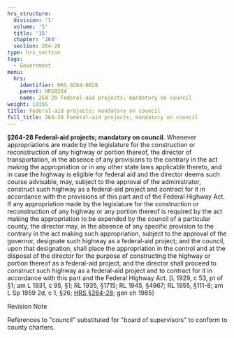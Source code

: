 ```yaml
---
hrs_structure:
  division: '1'
  volume: '5'
  title: '15'
  chapter: '264'
  section: 264-28
type: hrs_section
tags:
  - Government
menu:
  hrs:
    identifier: HRS_0264-0028
    parent: HRS0264
    name: 264-28 Federal-aid projects; mandatory on council
weight: 13155
title: Federal-aid projects; mandatory on council
full_title: 264-28 Federal-aid projects; mandatory on council
---
```

**§264-28 Federal-aid projects; mandatory on council.** Whenever appropriations are made by the legislature for the construction or reconstruction of any highway or portion thereof, the director of transportation, in the absence of any provisions to the contrary in the act making the appropriation or in any other state laws applicable thereto, and in case the highway is eligible for federal aid and the director deems such course advisable, may, subject to the approval of the administrator, construct such highway as a federal-aid project and contract for it in accordance with the provisions of this part and of the Federal Highway Act. If any appropriation made by the legislature for the construction or reconstruction of any highway or any portion thereof is required by the act making the appropriation to be expended by the council of a particular county, the director may, in the absence of any specific provision to the contrary in the act making such appropriation, subject to the approval of the governor, designate such highway as a federal-aid project; and the council, upon that designation, shall place the appropriation in the control and at the disposal of the director for the purpose of constructing the highway or portion thereof as a federal-aid project, and the director shall proceed to construct such highway as a federal-aid project and to contract for it in accordance with this part and the Federal Highway Act. [L 1929, c 53, pt of §1; am L 1931, c 95, §1; RL 1935, §1715; RL 1945, §4967; RL 1955, §111-8; am L Sp 1959 2d, c 1, §26; [HRS §264-28](/title-15/chapter-264/section-264-28/); gen ch 1985]

Revision Note

References to "council" substituted for "board of supervisors" to conform to county charters.
